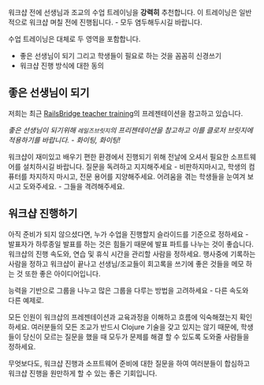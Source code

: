 워크샵 전에 선생님과 조교의 수업 트레이닝을 **강력히** 추천합니다. 이 트레이닝은 일반적으로 워크샵 며칠 전에 진행됩니다. - 모두 염두해두시길 바랍니다.

수업 트레이닝은 대체로 두 영역을 포함합니다.

* 좋은 선생님이 되기 그리고 학생들이 필요로 하는 것을 꼼꼼히 신경쓰기
* 워크샵 진행 방식에 대한 동의

## 좋은 선생님이 되기

저희는 최근 [RailsBridge teacher training](http://docs.railsbridge.org/workshop/more_teacher_training)의 프레젠테이션을 참고하고 있습니다.

_좋은 선생님이 되기위해 `레일즈브릿지`의 프리젠테이션을 참고하고 이를 클로저 브릿지에 적용하기를 바랍니다. - 화이팅, 화이팅!_ 

워크샵이 재미있고 배우기 편한 환경에서 진행되기 위해 전날에 오셔서 필요한 소프트웨어를 설치하시길 바랍니다. 질문을 독려하고 지지해주세요 - 비판하지마시고, 학생의 컴퓨터를 차지하지 마시고, 전문 용어를 지양해주세요. 어려움을 겪는 학생들을 눈여겨 보시고 도와주세요. - 그들을 격려해주세요.

## 워크샵 진행하기

아직 준비가 되지 않으셨다면, 누가 수업을 진행할지 슬라이드를 기준으로 정하세요 - 발표자가 하루종일 발표를 하는 것은 힘들기 때문에 발표 파트를 나누는 것이 좋습니다. 워크샵의 진행 속도와, 연습 및 휴식 시간을 관리할 사람을 정하세요. 행사중에 기록하는 사람을 정하고 워크샵이 끝나고 선생님/조교들이 회고록을 쓰기에 좋은 것들을 메모 하는 것 또한 좋은 아이디어입니다.

능력을 기반으로 그룹을 나누고 많은 그룹을 다루는 방법을 고려하세요 - 다른 속도와 다른 예제로.

모든 인원이 워크샵의 프레젠테이션과 교육과정을 이해하고 흐름에 익숙해졌는지 확인하세요. 여러분들의 모든 조교가 반드시 Clojure 기술을 갖고 있지는 않기 때문에, 학생들이 당신이 모르는 질문을 했을 때 모두가 문제를 해결 할 수 있도록 도와줄 사람들을 정하세요. 

무엇보다도, 워크샵 진행과 소프트웨어 준비에 대한 질문을 하여 여러분들이 합심하고 워크샵 진행을 원만하게 할 수 있는 좋은 기회입니다.